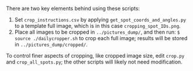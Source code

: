 There are two key elements behind using these scripts:

1. Set `crop_instructions.csv` by applying `get_spot_coords_and_angles.py`
to a template full image, which is in this case `cropping_spot_IDs.png`.
2. Place all images to be cropped in `../pictures_dump/`, and then run:
`$ source ./dailycropper.sh` to crop each full image; results will be
stored in `../pictures_dump/cropped/`.

To control finer aspects of cropping, like cropped image size, edit
`crop.py` and `crop_all_spots.py`; the other scripts will likely not
need modification.
